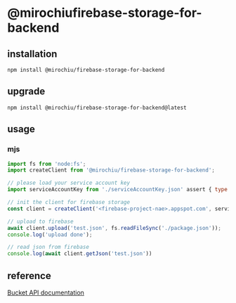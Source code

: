 # @mirochiufirebase-storage-for-backend

## installation

`npm install @mirochiu/firebase-storage-for-backend`

## upgrade

`npm install @mirochiu/firebase-storage-for-backend@latest`

## usage

### mjs

```javascript
import fs from 'node:fs';
import createClient from '@mirochiu/firebase-storage-for-backend';

// please load your service account key
import serviceAccountKey from './serviceAccountKey.json' assert { type: 'json' };

// init the client for firebase storage
const client = createClient('<firebase-project-nae>.appspot.com', serviceAccountKey);

// upload to firebase
await client.upload('test.json', fs.readFileSync('./package.json'));
console.log('upload done');

// read json from firebase
console.log(await client.getJson('test.json'))
```

## reference

[Bucket API documentation](https://googleapis.dev/nodejs/storage/latest/Bucket.html)
